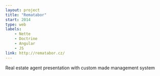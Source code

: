 ```yaml
---
layout: project
title: "Rematabor"
start: 2014
type: web
labels:
    - Nette 
    - Doctrine 
    - Angular 
    - JS
link: http://rematabor.cz/
---
```

Real estate agent presentation with custom made management system
